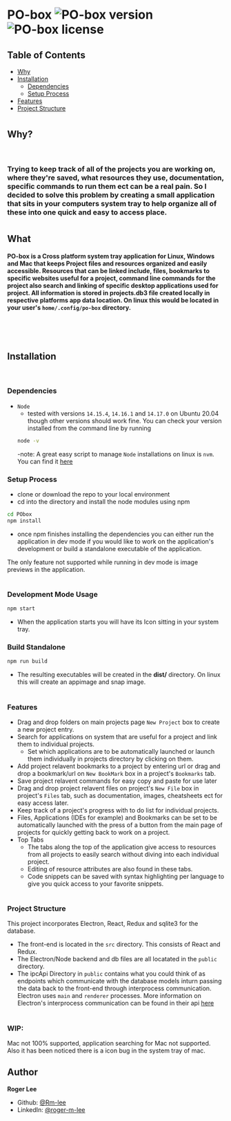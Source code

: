 # PO-box ![PO-box version](https://img.shields.io/badge/version-v0.03-yellow.svg) ![PO-box license](https://img.shields.io/badge/license-MIT-yellow.svg)

## Table of Contents

- [Why](#why)
- [Installation](#installion)
  - [Dependencies](#dependencies)
  - [Setup Process](#setup-process)
- [Features](#features)
- [Project Structure](#project-structure)

#

## Why?

<br>

### Trying to keep track of all of the projects you are working on, where they're saved, what resources they use, documentation, specific commands to run them ect can be a real pain. So I decided to solve this problem by creating a small application that sits in your computers system tray to help organize all of these into one quick and easy to access place.

#

## What

#### PO-box is a Cross platform system tray application for Linux, Windows and Mac that keeps Project files and resources organized and easily accessible. Resources that can be linked include, files, bookmarks to specific websites useful for a project, command line commands for the project also search and linking of specific desktop applications used for project. All information is stored in projects.db3 file created locally in respective platforms app data location. On linux this would be located in your user's `home/.config/po-box` directory.

<br>

<br>

#

## Installation

<br>

### Dependencies

- `Node`
  - tested with versions `14.15.4`, `14.16.1` and `14.17.0` on Ubuntu 20.04 though other versions should work fine. You can check your version installed from the command line by running
  ```sh
  node -v
  ```
  -note: A great easy script to manage `Node` installations on linux is `nvm`. You can find it [here](https://github.com/nvm-sh/nvm)

### Setup Process

- clone or download the repo to your local environment
- cd into the directory and install the node modules using npm

```sh
cd PObox
npm install
```

- once npm finishes installing the dependencies you can either run the application in dev mode if you would like to work on the application's development or build a standalone executable of the application.

The only feature not supported while running in dev mode is image previews in the application.

#

### Development Mode Usage

```sh
npm start
```

- When the application starts you will have its Icon sitting in your system tray.

### Build Standalone

```sh
npm run build
```

- The resulting executables will be created in the **dist/** directory.
  On linux this will create an appimage and snap image.

#

### Features

- Drag and drop folders on main projects page `New Project` box to create a new project entry.
- Search for applications on system that are useful for a project and link them to individual projects.
  - Set which applications are to be automatically launched or launch them individually in projects directory by clicking on them.
- Add project relavent bookmarks to a project by entering url or drag and drop a bookmark/url on `New BookMark` box in a project's `Bookmarks` tab.
- Save project relavent commands for easy copy and paste for use later
- Drag and drop project relavent files on project's `New File` box in project's `Files` tab, such as documentation, images, cheatsheets ect for easy access later.
- Keep track of a project's progress with to do list for individual projects.
- Files, Applications (IDEs for example) and Bookmarks can be set to be automatically launched with the press of a button from the main page of projects for quickly getting back to work on a project.
- Top Tabs
  - The tabs along the top of the application give access to resources from all projects to easily search without diving into each individual project.
  - Editing of resource attributes are also found in these tabs.
  - Code snippets can be saved with syntax highlighting per language to give you quick access to your favorite snippets.

#

### Project Structure

This project incorporates Electron, React, Redux and sqlite3 for the database.

- The front-end is located in the `src` directory. This consists of React and Redux.
- The Electron/Node backend and db files are all locatated in the `public` directory.
- The ipcApi Directory in `public` contains what you could think of as endpoints which communicate with the database models inturn passing the data back to the front-end through interprocess communication. Electron uses `main` and `renderer` processes. More information on Electron's interprocess communication can be found in their api [here](https://www.electronjs.org/docs/api)

#

### WIP:

Mac not 100% supported, application searching for Mac not supported. Also it has been noticed there is a icon bug in the system tray of mac.

## Author

**Roger Lee**

- Github: [@Rm-lee](https://github.com/Rm-lee)
- LinkedIn: [@roger-m-lee](https://linkedin.com/in/roger-m-lee)
